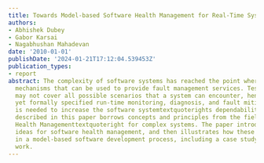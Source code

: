 ```yaml
---
title: Towards Model-based Software Health Management for Real-Time Systems
authors:
- Abhishek Dubey
- Gabor Karsai
- Nagabhushan Mahadevan
date: '2010-01-01'
publishDate: '2024-01-21T17:12:04.539453Z'
publication_types:
- report
abstract: The complexity of software systems has reached the point where we need run-time
  mechanisms that can be used to provide fault management services. Testing and verification
  may not cover all possible scenarios that a system can encounter, hence a simpler,
  yet formally specified run-time monitoring, diagnosis, and fault mitigation architecture
  is needed to increase the software systemtextquoterights dependability. The approach
  described in this paper borrows concepts and principles from the field of textquoteleftSystems
  Health Managementtextquoteright for complex systems. The paper introduces the fundamental
  ideas for software health management, and then illustrates how these can be implemented
  in a model-based software development process, including a case study and related
  work.
---
```

